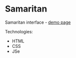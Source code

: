 Samaritan
=========
Samaritan interface - [demo page](http://rodrigograca31.github.io/Samaritan/)

Technologies:
* HTML
* CSS
* JSe
